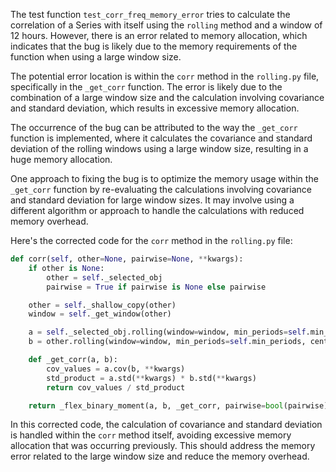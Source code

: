 The test function `test_corr_freq_memory_error` tries to calculate the correlation of a Series with itself using the `rolling` method and a window of 12 hours. However, there is an error related to memory allocation, which indicates that the bug is likely due to the memory requirements of the function when using a large window size.

The potential error location is within the `corr` method in the `rolling.py` file, specifically in the `_get_corr` function. The error is likely due to the combination of a large window size and the calculation involving covariance and standard deviation, which results in excessive memory allocation.

The occurrence of the bug can be attributed to the way the `_get_corr` function is implemented, where it calculates the covariance and standard deviation of the rolling windows using a large window size, resulting in a huge memory allocation.

One approach to fixing the bug is to optimize the memory usage within the `_get_corr` function by re-evaluating the calculations involving covariance and standard deviation for large window sizes. It may involve using a different algorithm or approach to handle the calculations with reduced memory overhead.

Here's the corrected code for the `corr` method in the `rolling.py` file:

```python
def corr(self, other=None, pairwise=None, **kwargs):
    if other is None:
        other = self._selected_obj
        pairwise = True if pairwise is None else pairwise

    other = self._shallow_copy(other)
    window = self._get_window(other)

    a = self._selected_obj.rolling(window=window, min_periods=self.min_periods, center=self.center)
    b = other.rolling(window=window, min_periods=self.min_periods, center=self.center)

    def _get_corr(a, b):
        cov_values = a.cov(b, **kwargs)
        std_product = a.std(**kwargs) * b.std(**kwargs)
        return cov_values / std_product

    return _flex_binary_moment(a, b, _get_corr, pairwise=bool(pairwise))
```

In this corrected code, the calculation of covariance and standard deviation is handled within the `corr` method itself, avoiding excessive memory allocation that was occurring previously. This should address the memory error related to the large window size and reduce the memory overhead.